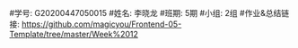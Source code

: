 #学号: G20200447050015
#姓名: 李晓龙
#班期: 5期
#小组: 2组
#作业&总结链接: https://github.com/magicyou/Frontend-05-Template/tree/master/Week%2012